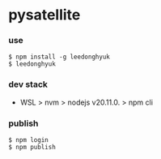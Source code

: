 # pysatellite


### use

```
$ npm install -g leedonghyuk
$ leedonghyuk
```


### dev stack
- WSL > nvm > nodejs v20.11.0. > npm cli

### publish
```
$ npm login
$ npm publish
```

